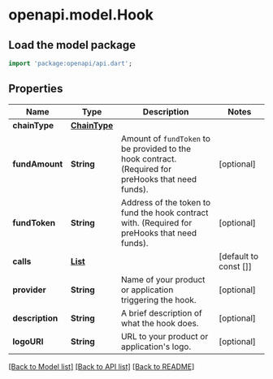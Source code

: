 # openapi.model.Hook

## Load the model package
```dart
import 'package:openapi/api.dart';
```

## Properties
Name | Type | Description | Notes
------------ | ------------- | ------------- | -------------
**chainType** | [**ChainType**](ChainType.md) |  | 
**fundAmount** | **String** | Amount of `fundToken` to be provided to the hook contract. (Required for preHooks that need funds). | [optional] 
**fundToken** | **String** | Address of the token to fund the hook contract with. (Required for preHooks that need funds). | [optional] 
**calls** | [**List<EvmContractCall>**](EvmContractCall.md) |  | [default to const []]
**provider** | **String** | Name of your product or application triggering the hook. | [optional] 
**description** | **String** | A brief description of what the hook does. | [optional] 
**logoURI** | **String** | URL to your product or application's logo. | [optional] 

[[Back to Model list]](../README.md#documentation-for-models) [[Back to API list]](../README.md#documentation-for-api-endpoints) [[Back to README]](../README.md)


